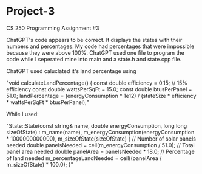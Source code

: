 # Project-3
CS 250 Programming Assignment #3

ChatGPT's code appears to be correct. It displays the states with their numbers and percentages. My code had percentages that were impossible because they were above 100%. ChatGPT used one file to program the code while I seperated mine into main and a state.h and state.cpp file.

ChatGPT used caluclated it's land percentage using 

"void calculateLandPercentage() {
        const double efficiency = 0.15; // 15% efficiency
        const double wattsPerSqFt = 15.0;
        const double btusPerPanel = 51.0;
        landPercentage = (energyConsumption * 1e12) / (stateSize * efficiency * wattsPerSqFt * btusPerPanel);"
        
While I used:

"State::State(const string& name, double energyConsumption, long long sizeOfState)
    : m_name(name), m_energyConsumption(energyConsumption * 1000000000000), m_sizeOfState(sizeOfState) {
    // Number of solar panels needed
    double panelsNeeded = ceil(m_energyConsumption / 51.0);
    // Total panel area needed
    double panelArea = panelsNeeded * 18.0;
    // Percentage of land needed
    m_percentageLandNeeded = ceil((panelArea / m_sizeOfState) * 100.0);
}"

